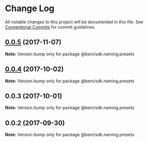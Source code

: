 # Change Log

All notable changes to this project will be documented in this file.
See [Conventional Commits](https://conventionalcommits.org) for commit guidelines.

<a name="0.0.5"></a>
## [0.0.5](https://github.com/bem/bem-sdk/compare/@bem/sdk.naming.presets@0.0.3...@bem/sdk.naming.presets@0.0.5) (2017-11-07)




**Note:** Version bump only for package @bem/sdk.naming.presets

<a name="0.0.4"></a>
## [0.0.4](https://github.com/bem/bem-sdk/compare/@bem/sdk.naming.presets@0.0.3...@bem/sdk.naming.presets@0.0.4) (2017-10-02)




**Note:** Version bump only for package @bem/sdk.naming.presets

<a name="0.0.3"></a>
## 0.0.3 (2017-10-01)




**Note:** Version bump only for package @bem/sdk.naming.presets

<a name="0.0.2"></a>
## 0.0.2 (2017-09-30)




**Note:** Version bump only for package @bem/sdk.naming.presets
